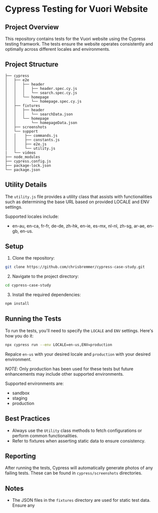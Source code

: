 # Cypress Testing for Vuori Website

## Project Overview
This repository contains tests for the Vuori website using the Cypress testing framwork. The tests ensure the website operates consistently and optimally across different locales and environments.

## Project Structure

    ├── cypress
    │   ├── e2e
    │   │   ├── header
    │   │   │   ├── header.spec.cy.js
    │   │   │   └── search.spec.cy.js
    │   │   └── homepage
    │   │       └── homepage.spec.cy.js
    │   ├── fixtures
    │   │   ├── header
    │   │   │   └── searchData.json
    │   │   └── homepage
    │   │       └── homepageData.json
    │   ├── screenshots
    │   └── support
    │   │    ├── commands.js
    │   │    ├── constants.js
    │   │    ├── e2e.js
    │   │    └── utility.js
    |   └── videos
    ├── node_modules
    ├── cypress.config.js
    ├── package-lock.json
    └── package.json

## Utility Details
The `utility.js` file provides a utility class that assists with functionalities such as determining the base URL based on provided LOCALE and ENV settings. 

Supported locales include:
- en-au, en-ca, fr-fr, de-de, zh-hk, en-ie, es-mx, nl-nl, zh-sg, ar-ae, en-gb, en-us.

## Setup
1. Clone the repository:

```bash
git clone https://github.com/chrisbremmer/cypress-case-study.git
```

2. Navigate to the project directory:

```bash
cd cypress-case-study
```

3. Install the required dependencies:

```bash
npm install
```

## Running the Tests

To run the tests, you'll need to specify the `LOCALE` and `ENV` settings. Here's how you do it:

```bash
npx cypress run --env LOCALE=en-us,ENV=production
```

Repalce `en-us` with your desired locale and `production` with your desired environment.

*NOTE*: Only production has been used for these tests but future enhancements may include other supported environments.

Supported environments are:
- sandbox
- staging
- production

## Best Practices
- Always use the `Utility` class methods to fetch configurations or perform common functionalities.
- Refer to fixtures when asserting static data to ensure consistency.

## Reporting
After running the tests, Cypress will automatically generate photos of any failing tests. These can be found in `cypress/screenshots` directories.

## Notes
- The JSON files in the `fixtures` directory are used for static test data. Ensure any
